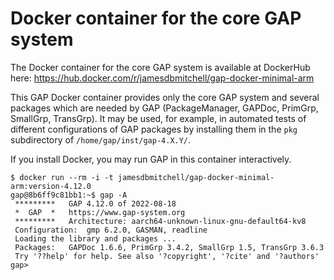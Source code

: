# Docker container for the core GAP system

The Docker container for the core GAP system is available at DockerHub here:
https://hub.docker.com/r/jamesdbmitchell/gap-docker-minimal-arm

This GAP Docker container provides only the core GAP system and several packages
which are needed by GAP (PackageManager, GAPDoc, PrimGrp, SmallGrp, TransGrp).
It may be used, for example, in automated tests of different configurations of
GAP packages by installing them in the `pkg` subdirectory of
`/home/gap/inst/gap-4.X.Y/`. 

If you install Docker, you may run GAP in this container interactively.

```
$ docker run --rm -i -t jamesdbmitchell/gap-docker-minimal-arm:version-4.12.0
gap@8b6ff9c81bb1:~$ gap -A
 *********   GAP 4.12.0 of 2022-08-18
 *  GAP  *   https://www.gap-system.org
 *********   Architecture: aarch64-unknown-linux-gnu-default64-kv8
 Configuration:  gmp 6.2.0, GASMAN, readline
 Loading the library and packages ...
 Packages:   GAPDoc 1.6.6, PrimGrp 3.4.2, SmallGrp 1.5, TransGrp 3.6.3
 Try '??help' for help. See also '?copyright', '?cite' and '?authors'
gap>
```
